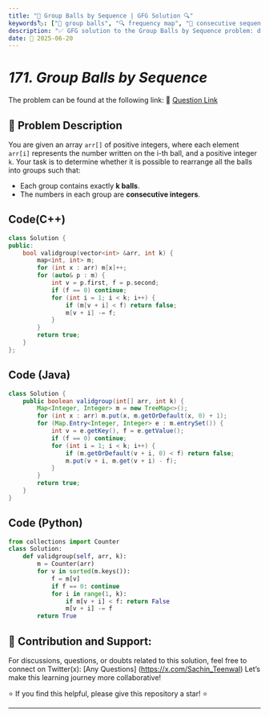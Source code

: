 ```yaml
---
title: "🏀 Group Balls by Sequence | GFG Solution 🔍"
keywords🏷️: ["🏀 group balls", "🔍 frequency map", "🔢 consecutive sequence", "🗂️ hash map", "📊 counting sort", "🚀 coding interview", "🧩 greedy", "📘 GFG", "🏁 competitive programming", "📚 DSA"]
description: "✅ GFG solution to the Group Balls by Sequence problem: determine if balls can be grouped into consecutive sequences of length k using frequency mapping. 🚀"
date: 📅 2025-06-20
---
```


# *171. Group Balls by Sequence*

The problem can be found at the following link: 🔗 [Question Link](https://www.geeksforgeeks.org/problems/group-balls-by-sequence/1)

## **🧩 Problem Description**

You are given an array `arr[]` of positive integers, where each element `arr[i]` represents the number written on the i-th ball, and a positive integer `k`. Your task is to determine whether it is possible to rearrange all the balls into groups such that:

- Each group contains exactly **k balls**.
- The numbers in each group are **consecutive integers**.


## Code(C++)
```cpp
class Solution {
public:
    bool validgroup(vector<int> &arr, int k) {
        map<int, int> m;
        for (int x : arr) m[x]++;
        for (auto& p : m) {
            int v = p.first, f = p.second;
            if (f == 0) continue;
            for (int i = 1; i < k; i++) {
                if (m[v + i] < f) return false;
                m[v + i] -= f;
            }
        }
        return true;
    }
};
```

## Code (Java)

```java
class Solution {
    public boolean validgroup(int[] arr, int k) {
        Map<Integer, Integer> m = new TreeMap<>();
        for (int x : arr) m.put(x, m.getOrDefault(x, 0) + 1);
        for (Map.Entry<Integer, Integer> e : m.entrySet()) {
            int v = e.getKey(), f = e.getValue();
            if (f == 0) continue;
            for (int i = 1; i < k; i++) {
                if (m.getOrDefault(v + i, 0) < f) return false;
                m.put(v + i, m.get(v + i) - f);
            }
        }
        return true;
    }
}
```

## Code (Python)

```python
from collections import Counter
class Solution:
    def validgroup(self, arr, k):
        m = Counter(arr)
        for v in sorted(m.keys()):
            f = m[v]
            if f == 0: continue
            for i in range(1, k):
                if m[v + i] < f: return False
                m[v + i] -= f
        return True
```



## 🎯 **Contribution and Support:**

For discussions, questions, or doubts related to this solution, feel free to connect on Twitter(x): [Any Questions] (https://x.com/Sachin_Teenwal) Let’s make this learning journey more collaborative!

⭐ If you find this helpful, please give this repository a star! ⭐

---
